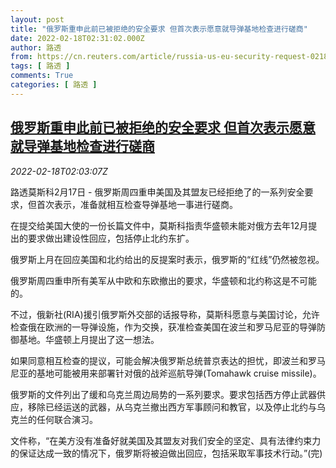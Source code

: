 ```yaml
---
layout: post
title: "俄罗斯重申此前已被拒绝的安全要求 但首次表示愿意就导弹基地检查进行磋商"
date: 2022-02-18T02:31:02.000Z
author: 路透
from: https://cn.reuters.com/article/russia-us-eu-security-request-0218-idCNKBS2KN05K
tags: [ 路透 ]
comments: True
categories: [ 路透 ]
---
```

<!--1645151462000-->
[俄罗斯重申此前已被拒绝的安全要求 但首次表示愿意就导弹基地检查进行磋商](https://cn.reuters.com/article/russia-us-eu-security-request-0218-idCNKBS2KN05K)
------

<div>
<div><i>2022-02-18T02:03:07Z</i></div><p>路透莫斯科2月17日 - 俄罗斯周四重申美国及其盟友已经拒绝了的一系列安全要求，但首次表示，准备就相互检查导弹基地一事进行磋商。</p><p>在提交给美国大使的一份长篇文件中，莫斯科指责华盛顿未能对俄方去年12月提出的要求做出建设性回应，包括停止北约东扩。</p><p>俄罗斯上月在回应美国和北约给出的反提案时表示，俄罗斯的“红线”仍然被忽视。</p><p>俄罗斯周四重申所有美军从中欧和东欧撤出的要求，华盛顿和北约称这是不可能的。</p><p>不过，俄新社(RIA)援引俄罗斯外交部的话报导称，莫斯科愿意与美国讨论，允许检查俄在欧洲的一导弹设施，作为交换，获准检查美国在波兰和罗马尼亚的导弹防御基地。华盛顿上月提出了这一想法。</p><p>如果同意相互检查的提议，可能会解决俄罗斯总统普京表达的担忧，即波兰和罗马尼亚的基地可能被用来部署针对俄的战斧巡航导弹(Tomahawk cruise missile)。</p><p>俄罗斯的文件列出了缓和乌克兰周边局势的一系列要求。要求包括西方停止武器供应，移除已经运送的武器，从乌克兰撤出西方军事顾问和教官，以及停止北约与乌克兰的任何联合演习。</p><p>文件称，“在美方没有准备好就美国及其盟友对我们安全的坚定、具有法律约束力的保证达成一致的情况下，俄罗斯将被迫做出回应，包括采取军事技术行动。”(完)</p>
</div>
